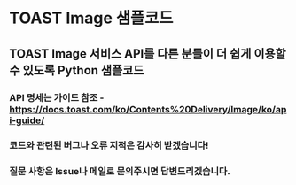 # TOAST Image 샘플코드
## TOAST Image 서비스 API를 다른 분들이 더 쉽게 이용할 수 있도록 Python 샘플코드
### API 명세는 가이드 참조 - https://docs.toast.com/ko/Contents%20Delivery/Image/ko/api-guide/
### 코드와 관련된 버그나 오류 지적은 감사히 받겠습니다!
### 질문 사항은 Issue나 메일로 문의주시면 답변드리겠습니다.

